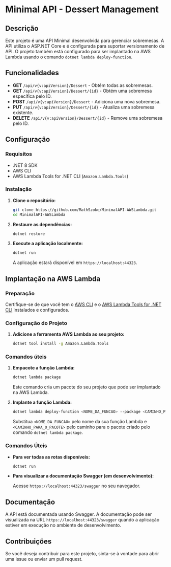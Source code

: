 ﻿# Minimal API - Dessert Management

## Descrição

Este projeto é uma API Minimal desenvolvida para gerenciar sobremesas. A API utiliza o ASP.NET Core e é configurada para suportar versionamento de API. O projeto também está configurado para ser implantado na AWS Lambda usando o comando `dotnet lambda deploy-function`.

## Funcionalidades

- **GET** `/api/v{v:apiVersion}/Dessert` - Obtém todas as sobremesas.
- **GET** `/api/v{v:apiVersion}/Dessert/{id}` - Obtém uma sobremesa específica pelo ID.
- **POST** `/api/v{v:apiVersion}/Dessert` - Adiciona uma nova sobremesa.
- **PUT** `/api/v{v:apiVersion}/Dessert/{id}` - Atualiza uma sobremesa existente.
- **DELETE** `/api/v{v:apiVersion}/Dessert/{id}` - Remove uma sobremesa pelo ID.

## Configuração

### Requisitos

- .NET 8 SDK
- AWS CLI
- AWS Lambda Tools for .NET CLI (`Amazon.Lambda.Tools`)

### Instalação

1. **Clone o repositório:**

    ```bash
    git clone https://github.com/MathSzoke/MinimalAPI-AWSLambda.git
    cd MinimalAPI-AWSLambda
    ```

2. **Restaure as dependências:**

    ```bash
    dotnet restore
    ```

3. **Execute a aplicação localmente:**

    ```bash
    dotnet run
    ```

   A aplicação estará disponível em `https://localhost:44323`.

## Implantação na AWS Lambda

### Preparação

Certifique-se de que você tem o [AWS CLI](https://aws.amazon.com/cli/) e o [AWS Lambda Tools for .NET CLI](https://docs.aws.amazon.com/lambda/latest/dg/csharp-package.html) instalados e configurados.

### Configuração do Projeto

1. **Adicione a ferramenta AWS Lambda ao seu projeto:**

    ```bash
    dotnet tool install -g Amazon.Lambda.Tools
    ```

### Comandos úteis

1. **Empacote a função Lambda:**

    ```bash
    dotnet lambda package
    ```

   Este comando cria um pacote do seu projeto que pode ser implantado na AWS Lambda.

2. **Implante a função Lambda:**

    ```bash
    dotnet lambda deploy-function <NOME_DA_FUNCAO> --package <CAMINHO_PARA_O_PACOTE>
    ```

   Substitua `<NOME_DA_FUNCAO>` pelo nome da sua função Lambda e `<CAMINHO_PARA_O_PACOTE>` pelo caminho para o pacote criado pelo comando `dotnet lambda package`.

### Comandos Úteis

- **Para ver todas as rotas disponíveis:**

    ```bash
    dotnet run
    ```

- **Para visualizar a documentação Swagger (em desenvolvimento):**

    Acesse `https://localhost:44323/swagger` no seu navegador.

## Documentação

A API está documentada usando Swagger. A documentação pode ser visualizada na URL `https://localhost:44323/swagger` quando a aplicação estiver em execução no ambiente de desenvolvimento.

## Contribuições

Se você deseja contribuir para este projeto, sinta-se à vontade para abrir uma issue ou enviar um pull request.